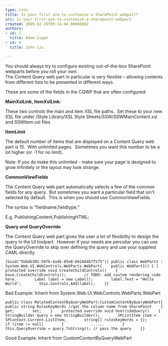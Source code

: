 ```yaml
---
type: rule
title: Is your first aim to customize a SharePoint webpart?
uri: is-your-first-aim-to-customize-a-sharepoint-webpart
created: 2009-02-28T09:14:44.0000000Z
authors:
- id: 1
  title: Adam Cogan
- id: 8
  title: John Liu

---
```


You should always try to configure existing out-of-the-box SharePoint webparts before you roll your own.
<br>The Content Query web part in particular is very flexible – allowing contents from different lists to be presented in different ways. 

These are some of the fields in the CQWP that are often configured:

**MainXslLink, ItemXslLink:**

These two controls the main and item XSL file paths.  Set these to your new XSL file under /Style Library/XSL Style Sheets/SSW/SSWMainContent.xsl and SSWItem.xsl files

**ItemLimit**

The default number of items that are displayed on a Content Query web part is 15.  With unlimited pages.  Sometimes you want this number to be a lot higher (or -1 for no limit).

Note: If you do make this unlimited - make sure your page is designed to grow infinitely or the layout may look strange.

**CommonViewFields**

The Content Query web part automatically selects a few of the common fields for any query.  But sometimes you want a particular field that isn't selected by default.  This is when you should use CommonViewFields.

The syntax is "fieldname,fieldtype;"

E.g. PublishingContent,PublishingHTML;

**Query and QueryOverride**

The Content Query web part gives the user a lot of flexibility to design the query in the UI toolpart.  However if your needs are perculiar you can use the QueryOverride to skip over defining the query and use your supplied CAML directly.




```
[Guid("5bbdb385-5076-4a4b-85e8-691664b7f575")] public class WebPart1 : System.Web.UI.WebControls.WebParts.WebPart{    public WebPart1() { }    protected override void CreateChildControls()    {        base.CreateChildControls();        // TODO: add custom rendering code here.        Label label = new Label();        label.Text = "Hello World";        this.Controls.Add(label);    }}
```

Bad Example: Inherit from System.Web.UI.WebControls.WebParts.WebPart





```
public class RelatedContentByQueryWebPart:CustomContentByQueryWebPart{    public string RulesKeyWords //get the column name from SharePoint    {        get;        set;    }    protected override void OverrideQuery()    {        StringBuilder query = new StringBuilder();        SPListItem item = SPContext.Current.ListItem;        string[] rulesKeyWords = {};        if (item != null)        {            ......        }        this.QueryOverride = query.ToString(); // pass the query    }}
```

Good Example: Inherit from CustomContentByQueryWebPart
